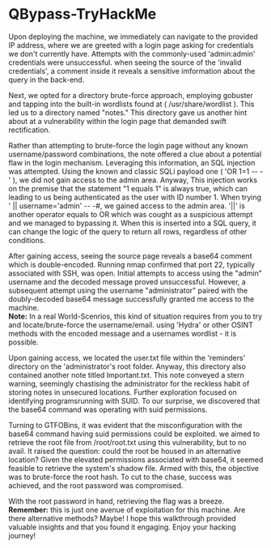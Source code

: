 # QBypass-TryHackMe

Upon deploying the machine, we immediately can navigate to the provided IP address, where we are greeted with a login page asking for credentials we don't currently have. Attempts with the commonly-used 'admin:admin' credentials were unsuccessful. when seeing the source of the 'invalid credentials', a comment inside it reveals a sensitive imformation about the query in the back-end.

Next, we opted for a directory brute-force approach, employing gobuster and tapping into the built-in wordlists found at ( /usr/share/wordlist ). This led us to a directory named "notes." This directory gave us another hint about at a vulnerability within the login page that demanded swift rectification.

Rather than attempting to brute-force the login page without any known username/password combinations, the note offered a clue about a potential flaw in the login mechanism. Leveraging this information, an SQL injection was attempted.
Using the known and classic SQLi payload one ( 'OR 1=1 -- -' ), we did not gain access to the admin area. Anyway, This injection works on the premise that the statement "1 equals 1" is always true, which can leading to us being authenticated as the user with ID number 1. When trying ' || username='admin' -- -#, we gained access to the admin area. '||' is another operator equals to OR which was cought as a suspicious attempt and we managed to bypassing it. When this is inserted into a SQL query, it can change the logic of the query to return all rows, regardless of other conditions.

After gaining access, seeing the source page reveals a base64 comment which is double-encoded.
Running nmap confirmed that port 22, typically associated with SSH, was open. Initial attempts to access using the "admin" username and the decoded message proved unsuccessful. However, a subsequent attempt using the username "administrator" paired with the doubly-decoded base64 message successfully granted me access to the machine.<br>
<b>Note:</b> In a real World-Scenrios, this kind of situation requires from you to try and locate/brute-force the username/email. using 'Hydra' or other OSINT methods with the encoded message and a usernames wordlist - it is possible.

Upon gaining access, we located the user.txt file within the 'reminders' directory on the 'administrator's root folder. Anyway, this directory also contained another note titled Important.txt. This note conveyed a stern warning, seemingly chastising the administrator for the reckless habit of storing notes in unsecured locations. Further exploration focused on identifying programsrunning with SUID. To our surprise, we discovered that the base64 command was operating with suid permissions.

Turning to GTFOBins, it was evident that the misconfiguration with the base64 command having suid permissions could be exploited. we aimed to retrieve the root file from /root/root.txt using this vulnerability, but to no avail. It raised the question: could the root be housed in an alternative location? Given the elevated permissions associated with base64, it seemed feasible to retrieve the system's shadow file. Armed with this, the objective was to brute-force the root hash. To cut to the chase, success was achieved, and the root password was compromised.

With the root password in hand, retrieving the flag was a breeze.<br>
<b>Remember:</b> this is just one avenue of exploitation for this machine. Are there alternative methods? Maybe!
I hope this walkthrough provided valuable insights and that you found it engaging. Enjoy your hacking journey!

